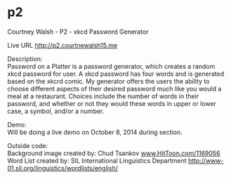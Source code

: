 p2
==
Courtney Walsh - P2 - xkcd Password Generator

Live URL http://p2.courtnewalsh15.me

Description:<br>
Password on a Platter is a password generator, which creates a random xkcd password for user. A xkcd password has four words and is generated based on the xkcrd comic. My generator offers the users the ability to choose different aspects of their desired password much like you would a meal at a restaurant. Choices include the number of words in their password, and whether or not they would these words in upper or lower case, a symbol, and/or a number.

Demo:<br>
Will be doing a live demo on October 8, 2014 during section.

Outside code:<br>
Background image created by: Chud Tsankov www.HitToon.com/1169056 Word List created by: SIL International Linguistics Department http://www-01.sil.org/linguistics/wordlists/english/
